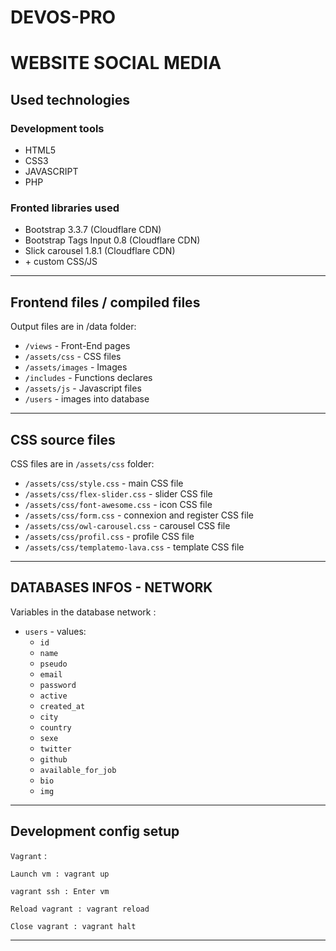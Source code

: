 # DEVOS-PRO #


# WEBSITE SOCIAL MEDIA #

## Used technologies ##

### Development tools ###

* HTML5
* CSS3
* JAVASCRIPT
* PHP


### Fronted libraries used ###

* Bootstrap 3.3.7 (Cloudflare CDN)
* Bootstrap Tags Input 0.8  (Cloudflare CDN)
* Slick carousel 1.8.1  (Cloudflare CDN)
* \+ custom CSS/JS
------------------------------------

## Frontend files / compiled files
Output files are in /data folder:

* `/views` - Front-End pages
* `/assets/css` - CSS files
* `/assets/images` - Images
* `/includes` - Functions declares
* `/assets/js` - Javascript files
* `/users` - images into database
------------------------------------

## CSS source files
CSS files are in `/assets/css` folder:

* `/assets/css/style.css` - main CSS file
* `/assets/css/flex-slider.css` - slider CSS file
* `/assets/css/font-awesome.css` - icon CSS file
* `/assets/css/form.css` - connexion and register CSS file
* `/assets/css/owl-carousel.css` - carousel CSS file
* `/assets/css/profil.css` - profile CSS file
* `/assets/css/templatemo-lava.css` - template CSS file

------------------------------------

## DATABASES INFOS - NETWORK
Variables in the database network :

* `users` - values:
	* `id`
	* `name`
	* `pseudo`
	* `email`
    * `password`
    * `active`
    * `created_at`
    * `city`
    * `country`
    * `sexe`
    * `twitter`
    * `github`
    * `available_for_job`
    * `bio`
    * `img`
    
------------------------------------
## Development config setup

`Vagrant` :

    Launch vm : vagrant up

    vagrant ssh : Enter vm

    Reload vagrant : vagrant reload

    Close vagrant : vagrant halt
------------------------------------